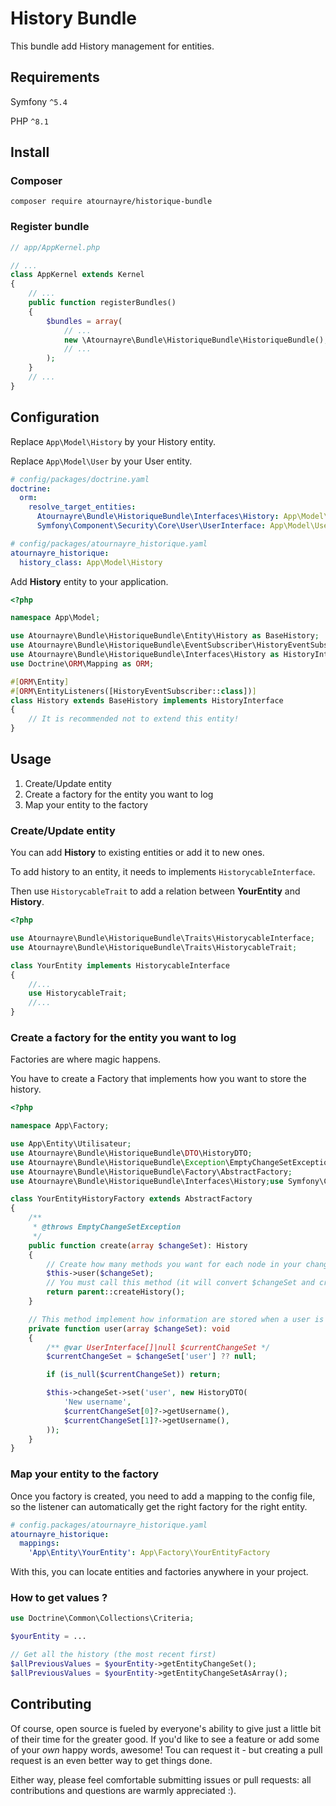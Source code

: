 # History Bundle

This bundle add History management for entities.

## Requirements
Symfony ``^5.4``

PHP ``^8.1``

## Install
### Composer
```shell
composer require atournayre/historique-bundle
```
### Register bundle
```php
// app/AppKernel.php

// ...
class AppKernel extends Kernel
{
    // ...
    public function registerBundles()
    {
        $bundles = array(
            // ...
            new \Atournayre\Bundle\HistoriqueBundle\HistoriqueBundle(),
            // ...
        );
    }
    // ...
}
```

## Configuration
Replace ``App\Model\History`` by your History entity.

Replace ``App\Model\User`` by your User entity.
```yaml
# config/packages/doctrine.yaml
doctrine:
  orm:
    resolve_target_entities:
      Atournayre\Bundle\HistoriqueBundle\Interfaces\History: App\Model\History
      Symfony\Component\Security\Core\User\UserInterface: App\Model\User

# config/packages/atournayre_historique.yaml
atournayre_historique:
  history_class: App\Model\History
```

Add **History** entity to your application.
```php
<?php

namespace App\Model;

use Atournayre\Bundle\HistoriqueBundle\Entity\History as BaseHistory;
use Atournayre\Bundle\HistoriqueBundle\EventSubscriber\HistoryEventSubscriber;
use Atournayre\Bundle\HistoriqueBundle\Interfaces\History as HistoryInterface;
use Doctrine\ORM\Mapping as ORM;

#[ORM\Entity]
#[ORM\EntityListeners([HistoryEventSubscriber::class])]
class History extends BaseHistory implements HistoryInterface
{
    // It is recommended not to extend this entity!
}
```

## Usage
1. Create/Update entity
2. Create a factory for the entity you want to log
3. Map your entity to the factory

### Create/Update entity
You can add **History** to existing entities or add it to new ones.

To add history to an entity, it needs to implements ``HistorycableInterface``.

Then use ``HistorycableTrait`` to add a relation between **YourEntity** and **History**. 
```php
<?php

use Atournayre\Bundle\HistoriqueBundle\Traits\HistorycableInterface;
use Atournayre\Bundle\HistoriqueBundle\Traits\HistorycableTrait;

class YourEntity implements HistorycableInterface
{
    //...
    use HistorycableTrait;
    //...
}
```

### Create a factory for the entity you want to log
Factories are where magic happens.

You have to create a Factory that implements how you want to store the history.

```php
<?php

namespace App\Factory;

use App\Entity\Utilisateur;
use Atournayre\Bundle\HistoriqueBundle\DTO\HistoryDTO;
use Atournayre\Bundle\HistoriqueBundle\Exception\EmptyChangeSetException;
use Atournayre\Bundle\HistoriqueBundle\Factory\AbstractFactory;
use Atournayre\Bundle\HistoriqueBundle\Interfaces\History;use Symfony\Component\Security\Core\User\UserInterface;

class YourEntityHistoryFactory extends AbstractFactory
{
    /**
     * @throws EmptyChangeSetException
     */
    public function create(array $changeSet): History
    {
        // Create how many methods you want for each node in your change set.
        $this->user($changeSet);
        // You must call this method (it will convert $changeSet and create the History entity).
        return parent::createHistory();
    }

    // This method implement how information are stored when a user is changed.
    private function user(array $changeSet): void
    {
        /** @var UserInterface[]|null $currentChangeSet */
        $currentChangeSet = $changeSet['user'] ?? null;

        if (is_null($currentChangeSet)) return;

        $this->changeSet->set('user', new HistoryDTO(
            'New username',
            $currentChangeSet[0]?->getUsername(),
            $currentChangeSet[1]?->getUsername(),
        ));
    }
}

```

### Map your entity to the factory

Once you factory is created, you need to add a mapping to the config file, so the listener can automatically get the right factory for the right entity.
```yaml
# config.packages/atournayre_historique.yaml
atournayre_historique:
  mappings:
    'App\Entity\YourEntity': App\Factory\YourEntityFactory
```
With this, you can locate entities and factories anywhere in your project.

### How to get values ?

```php
use Doctrine\Common\Collections\Criteria;

$yourEntity = ...

// Get all the history (the most recent first) 
$allPreviousValues = $yourEntity->getEntityChangeSet();
$allPreviousValues = $yourEntity->getEntityChangeSetAsArray();
```

## Contributing
Of course, open source is fueled by everyone's ability to give just a little bit
of their time for the greater good. If you'd like to see a feature or add some of
your *own* happy words, awesome! Tou can request it - but creating a pull request
is an even better way to get things done.

Either way, please feel comfortable submitting issues or pull requests: all contributions
and questions are warmly appreciated :).

